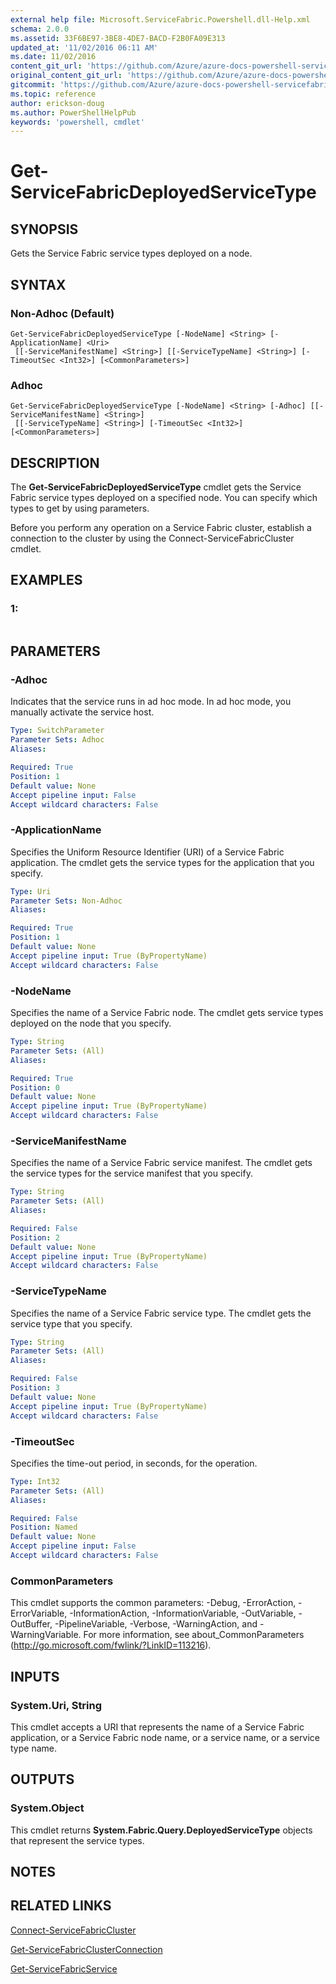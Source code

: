 ```yaml
---
external help file: Microsoft.ServiceFabric.Powershell.dll-Help.xml
schema: 2.0.0
ms.assetid: 33F6BE97-3BE8-4DE7-BACD-F2B0FA09E313
updated_at: '11/02/2016 06:11 AM'
ms.date: 11/02/2016
content_git_url: 'https://github.com/Azure/azure-docs-powershell-servicefabric/blob/master/Service-Fabric-cmdlets/ServiceFabric/vlatest/Get-ServiceFabricDeployedServiceType.md'
original_content_git_url: 'https://github.com/Azure/azure-docs-powershell-servicefabric/blob/master/Service-Fabric-cmdlets/ServiceFabric/vlatest/Get-ServiceFabricDeployedServiceType.md'
gitcommit: 'https://github.com/Azure/azure-docs-powershell-servicefabric/blob/945bc222fc1036fec4385fa64462f3b4fa439079'
ms.topic: reference
author: erickson-doug
ms.author: PowerShellHelpPub
keywords: 'powershell, cmdlet'
---
```


# Get-ServiceFabricDeployedServiceType

## SYNOPSIS
Gets the Service Fabric service types deployed on a node.

## SYNTAX

### Non-Adhoc (Default)
```
Get-ServiceFabricDeployedServiceType [-NodeName] <String> [-ApplicationName] <Uri>
 [[-ServiceManifestName] <String>] [[-ServiceTypeName] <String>] [-TimeoutSec <Int32>] [<CommonParameters>]
```

### Adhoc
```
Get-ServiceFabricDeployedServiceType [-NodeName] <String> [-Adhoc] [[-ServiceManifestName] <String>]
 [[-ServiceTypeName] <String>] [-TimeoutSec <Int32>] [<CommonParameters>]
```

## DESCRIPTION
The **Get-ServiceFabricDeployedServiceType** cmdlet gets the Service Fabric service types deployed on a specified node.
You can specify which types to get by using parameters.

Before you perform any operation on a Service Fabric cluster, establish a connection to the cluster by using the Connect-ServiceFabricCluster cmdlet.

## EXAMPLES

### 1:
```

```

## PARAMETERS

### -Adhoc
Indicates that the service runs in ad hoc mode.
In ad hoc mode, you manually activate the service host.

```yaml
Type: SwitchParameter
Parameter Sets: Adhoc
Aliases: 

Required: True
Position: 1
Default value: None
Accept pipeline input: False
Accept wildcard characters: False
```

### -ApplicationName
Specifies the Uniform Resource Identifier (URI) of a Service Fabric application.
The cmdlet gets the service types for the application that you specify.

```yaml
Type: Uri
Parameter Sets: Non-Adhoc
Aliases: 

Required: True
Position: 1
Default value: None
Accept pipeline input: True (ByPropertyName)
Accept wildcard characters: False
```

### -NodeName
Specifies the name of a Service Fabric node.
The cmdlet gets service types deployed on the node that you specify.

```yaml
Type: String
Parameter Sets: (All)
Aliases: 

Required: True
Position: 0
Default value: None
Accept pipeline input: True (ByPropertyName)
Accept wildcard characters: False
```

### -ServiceManifestName
Specifies the name of a Service Fabric service manifest.
The cmdlet gets the service types for the service manifest that you specify.

```yaml
Type: String
Parameter Sets: (All)
Aliases: 

Required: False
Position: 2
Default value: None
Accept pipeline input: True (ByPropertyName)
Accept wildcard characters: False
```

### -ServiceTypeName
Specifies the name of a Service Fabric service type.
The cmdlet gets the service type that you specify.

```yaml
Type: String
Parameter Sets: (All)
Aliases: 

Required: False
Position: 3
Default value: None
Accept pipeline input: True (ByPropertyName)
Accept wildcard characters: False
```

### -TimeoutSec
Specifies the time-out period, in seconds, for the operation.

```yaml
Type: Int32
Parameter Sets: (All)
Aliases: 

Required: False
Position: Named
Default value: None
Accept pipeline input: False
Accept wildcard characters: False
```

### CommonParameters
This cmdlet supports the common parameters: -Debug, -ErrorAction, -ErrorVariable, -InformationAction, -InformationVariable, -OutVariable, -OutBuffer, -PipelineVariable, -Verbose, -WarningAction, and -WarningVariable. For more information, see about_CommonParameters (http://go.microsoft.com/fwlink/?LinkID=113216).

## INPUTS

### System.Uri, String
This cmdlet accepts a URI that represents the name of a Service Fabric application, or a Service Fabric node name, or a service name, or a service type name.

## OUTPUTS

### System.Object
This cmdlet returns **System.Fabric.Query.DeployedServiceType** objects that represent the service types.

## NOTES

## RELATED LINKS

[Connect-ServiceFabricCluster](./Connect-ServiceFabricCluster.md)

[Get-ServiceFabricClusterConnection](./Get-ServiceFabricClusterConnection.md)

[Get-ServiceFabricService](./Get-ServiceFabricService.md)


